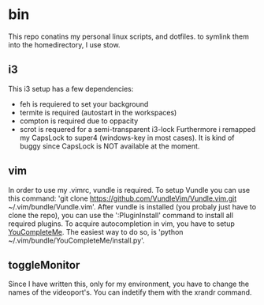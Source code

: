# bin

This repo conatins my personal linux scripts, and dotfiles.
to symlink them into the homedirectory, I use stow.

## i3
This i3 setup has a few dependencies:
  * feh is requiered to set your background
  * termite is required (autostart in the workspaces)
  * compton is required due to oppacity
  * scrot is requered for a semi-transparent i3-lock
Furthermore i remapped my CapsLock to super4 (windows-key in most cases). It is kind of buggy since CapsLock is NOT available at the moment.

## vim
In order to use my .vimrc, vundle is required. To setup Vundle you can use this command: 'git clone https://github.com/VundleVim/Vundle.vim.git ~/.vim/bundle/Vundle.vim'.
After vundle is installed (you probaly just have to clone the repo), you can use the ':PluginInstall' command to install all required plugins.
To acquire autocompletion in vim, you have to setup [YouCompleteMe](https://github.com/Valloric/YouCompleteMe#mac-os-x-super-quick-installation). The easiest way to do so, is 'python ~/.vim/bundle/YouCompleteMe/install.py'.

## toggleMonitor    
Since I have written this, only for my environment, you have to change the names of the videoport's. You can indetify them with the xrandr command.

